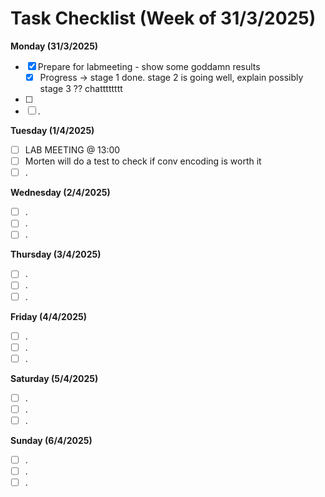 # Task Checklist (Week of 31/3/2025)

**Monday (31/3/2025)**

- [X] Prepare for labmeeting - show some goddamn results
  - [X] Progress -> stage 1 done. stage 2 is going well, explain possibly stage 3 ?? chatttttttt
- [ ] 
- [ ] .

**Tuesday (1/4/2025)**

- [ ] LAB MEETING @ 13:00
- [ ] Morten will do a test to check if conv encoding is worth it
- [ ] .

**Wednesday (2/4/2025)**

- [ ] .
- [ ] .
- [ ] .

**Thursday (3/4/2025)**

- [ ] .
- [ ] .
- [ ] .

**Friday (4/4/2025)**

- [ ] .
- [ ] .
- [ ] .

**Saturday (5/4/2025)**

- [ ] .
- [ ] .
- [ ] .

**Sunday (6/4/2025)**

- [ ] .
- [ ] .
- [ ] .
